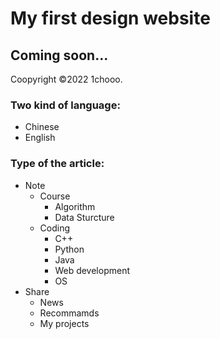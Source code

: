 # My first design website 

## Coming soon...

Coopyright ©2022 1chooo.

### Two kind of language: 
* Chinese
* English


### Type of the article: 
* Note
  * Course
    * Algorithm
    * Data Sturcture
  * Coding
    * C++
    * Python
    * Java
    * Web development
    * OS
* Share
  * News
  * Recommamds
  * My projects